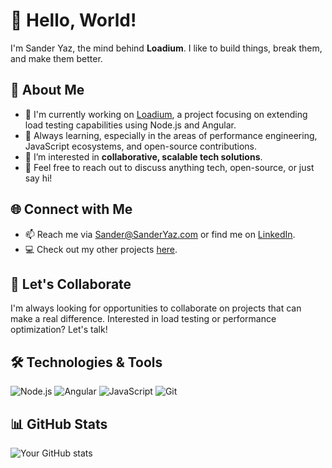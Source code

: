 # 👋 Hello, World!

I'm Sander Yaz, the mind behind **Loadium**. I like to build things, break them, and make them better.

## 🚀 About Me
- 🔭 I'm currently working on [Loadium](https://loadium.com), a project focusing on extending load testing capabilities using Node.js and Angular.
- 🌱 Always learning, especially in the areas of performance engineering, JavaScript ecosystems, and open-source contributions.
- 👀 I’m interested in **collaborative, scalable tech solutions**.
- 💬 Feel free to reach out to discuss anything tech, open-source, or just say hi!

## 🌐 Connect with Me
- 📫 Reach me via [Sander@SanderYaz.com](mailto:Sander@SanderYaz.com) or find me on [LinkedIn](https://www.linkedin.com/in/sanderyaz).
- 💻 Check out my other projects [here](https://github.com/sanderyaz-loadium).

## 💞️ Let's Collaborate
I'm always looking for opportunities to collaborate on projects that can make a real difference. Interested in load testing or performance optimization? Let's talk!

## 🛠️ Technologies & Tools
![Node.js](https://img.shields.io/badge/-Node.js-333333?style=flat&logo=node.js) ![Angular](https://img.shields.io/badge/-Angular-333333?style=flat&logo=angular) ![JavaScript](https://img.shields.io/badge/-JavaScript-333333?style=flat&logo=javascript) ![Git](https://img.shields.io/badge/-Git-333333?style=flat&logo=git)

## 📊 GitHub Stats
![Your GitHub stats](https://github-readme-stats.vercel.app/api?username=sanderyaz-loadium&show_icons=true&theme=radical)
